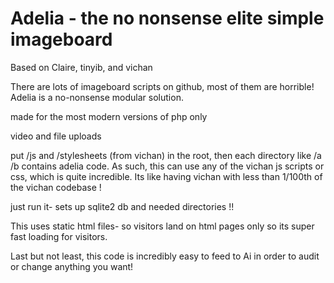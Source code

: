 
# Adelia - the no nonsense elite simple imageboard


Based on Claire, tinyib, and vichan 

There are lots of imageboard scripts on github, most of them are horrible! Adelia is a no-nonsense modular solution. 

made for the most modern versions of php only

video and file uploads

put /js and /stylesheets (from vichan) in the root, then each directory like /a /b contains adelia code. As such, this can use any of the vichan js scripts or css, which is quite incredible. Its like having vichan with less than 1/100th of the vichan codebase ! 

just run it- sets up sqlite2 db and needed directories !!

This uses static html files- so visitors land on html pages only so its super fast loading for visitors. 

Last but not least, this code is incredibly easy to feed to Ai in order to audit or change anything you want! 



